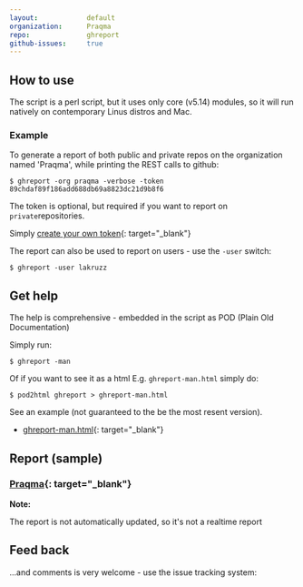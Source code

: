```yaml
---
layout:            default
organization:      Praqma
repo:              ghreport
github-issues:     true
---
```


## How to use

The script is a perl script, but it uses only core (v5.14) modules, so it will run natively on contemporary Linus distros and Mac.

### Example

To generate a report of both public and private repos on the organization named 'Praqma', while printing the REST calls to github:

```
$ ghreport -org praqma -verbose -token 89chdaf89f186add688db69a8823dc21d9b8f6
```

The token is optional, but required if you want to report on `private`repositories.

Simply [create your own token](https://github.com/settings/tokens){: target="_blank"}

The report can also be used to report on users - use the `-user` switch:

```
$ ghreport -user lakruzz
```

## Get help

The help is comprehensive - embedded in the script as POD (Plain Old Documentation)

Simply run:

```
$ ghreport -man
```

Of if you want to see it as a html E.g. `ghreport-man.html` simply do:

```
$ pod2html ghreport > ghreport-man.html
```

See an example (not guaranteed to the be the most resent version).

* [ghreport-man.html](ghreport-man.html){: target="_blank"}

## Report (sample)

### [Praqma](ghreport-praqma.html){: target="_blank"}

__Note:__

The report is not automatically updated, so it's not a realtime report

## Feed back

...and comments is very welcome - use the issue tracking system:
